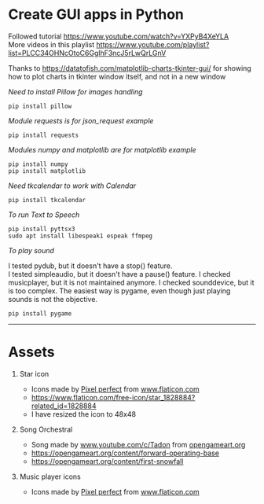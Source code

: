 # Create GUI apps in Python

Followed tutorial https://www.youtube.com/watch?v=YXPyB4XeYLA  
More videos in this playlist https://www.youtube.com/playlist?list=PLCC34OHNcOtoC6GglhF3ncJ5rLwQrLGnV  

Thanks to https://datatofish.com/matplotlib-charts-tkinter-gui/ for showing how to plot charts in tkinter window itself, and not in a new window

_Need to install Pillow for images handling_  

    pip install pillow

_Module requests is for json\_request example_

    pip install requests

_Modules numpy and matplotlib are for matplotlib example_

    pip install numpy  
    pip install matplotlib  

_Need tkcalendar to work with Calendar_

    pip install tkcalendar  

_To run Text to Speech_

    pip install pyttsx3
    sudo apt install libespeak1 espeak ffmpeg

_To play sound_

I tested pydub, but it doesn't have a stop() feature.  
I tested simpleaudio, but it doesn't have a pause() feature.
I checked musicplayer, but it is not maintained anymore.
I checked sounddevice, but it is too complex.
The easiest way is pygame, even though just playing sounds is not the objective.

    pip install pygame

___ 
# Assets

1. Star icon
    * <div>Icons made by <a href="https://www.flaticon.com/authors/pixel-perfect" title="Pixel perfect">Pixel perfect</a> from <a href="https://www.flaticon.com/" title="Flaticon">www.flaticon.com</a></div>
    * <a href="https://www.flaticon.com/free-icon/star_1828884?related_id=1828884">https://www.flaticon.com/free-icon/star_1828884?related_id=1828884</a>
    * I have resized the icon to 48x48
  

2. Song Orchestral
    * <div>Song made by <a href="www.youtube.com/c/Tadon" title="www.youtube.com/c/Tadon">www.youtube.com/c/Tadon</a> from <a href="https://opengameart.org/content/forward-operating-base/" title="opengameart.org">opengameart.org</a></div>
    * <a href="https://opengameart.org/content/forward-operating-base">https://opengameart.org/content/forward-operating-base</a>
    * <a href="https://opengameart.org/content/first-snowfall">https://opengameart.org/content/first-snowfall</a>

3. Music player icons
    * <div>Icons made by <a href="https://www.flaticon.com/authors/pixel-perfect" title="Pixel perfect">Pixel perfect</a> from <a href="https://www.flaticon.com/" title="Flaticon">www.flaticon.com</a></div>